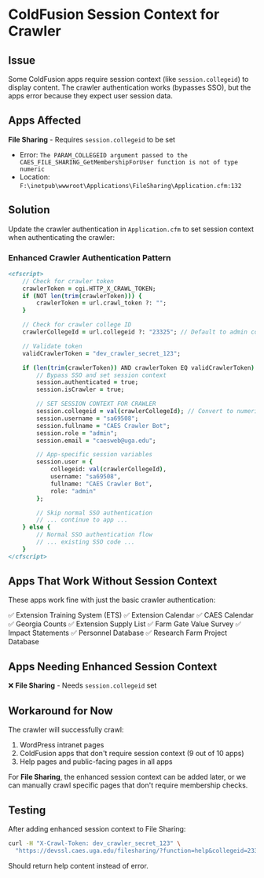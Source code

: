 # ColdFusion Session Context for Crawler

## Issue

Some ColdFusion apps require session context (like `session.collegeid`) to display content. The crawler authentication works (bypasses SSO), but the apps error because they expect user session data.

## Apps Affected

**File Sharing** - Requires `session.collegeid` to be set
- Error: `The PARAM_COLLEGEID argument passed to the CAES_FILE_SHARING_GetMembershipForUser function is not of type numeric`
- Location: `F:\inetpub\wwwroot\Applications\FileSharing\Application.cfm:132`

## Solution

Update the crawler authentication in `Application.cfm` to set session context when authenticating the crawler:

### Enhanced Crawler Authentication Pattern

```coldfusion
<cfscript>
    // Check for crawler token
    crawlerToken = cgi.HTTP_X_CRAWL_TOKEN;
    if (NOT len(trim(crawlerToken))) {
        crawlerToken = url.crawl_token ?: "";
    }

    // Check for crawler college ID
    crawlerCollegeId = url.collegeid ?: "23325"; // Default to admin college ID

    // Validate token
    validCrawlerToken = "dev_crawler_secret_123";

    if (len(trim(crawlerToken)) AND crawlerToken EQ validCrawlerToken) {
        // Bypass SSO and set session context
        session.authenticated = true;
        session.isCrawler = true;

        // SET SESSION CONTEXT FOR CRAWLER
        session.collegeid = val(crawlerCollegeId); // Convert to numeric
        session.username = "sa69508";
        session.fullname = "CAES Crawler Bot";
        session.role = "admin";
        session.email = "caesweb@uga.edu";

        // App-specific session variables
        session.user = {
            collegeid: val(crawlerCollegeId),
            username: "sa69508",
            fullname: "CAES Crawler Bot",
            role: "admin"
        };

        // Skip normal SSO authentication
        // ... continue to app ...
    } else {
        // Normal SSO authentication flow
        // ... existing SSO code ...
    }
</cfscript>
```

## Apps That Work Without Session Context

These apps work fine with just the basic crawler authentication:

✅ Extension Training System (ETS)
✅ Extension Calendar
✅ CAES Calendar
✅ Georgia Counts
✅ Extension Supply List
✅ Farm Gate Value Survey
✅ Impact Statements
✅ Personnel Database
✅ Research Farm Project Database

## Apps Needing Enhanced Session Context

❌ **File Sharing** - Needs `session.collegeid` set

## Workaround for Now

The crawler will successfully crawl:
1. WordPress intranet pages
2. ColdFusion apps that don't require session context (9 out of 10 apps)
3. Help pages and public-facing pages in all apps

For **File Sharing**, the enhanced session context can be added later, or we can manually crawl specific pages that don't require membership checks.

## Testing

After adding enhanced session context to File Sharing:

```bash
curl -H "X-Crawl-Token: dev_crawler_secret_123" \
  "https://devssl.caes.uga.edu/filesharing/?function=help&collegeid=23325&crawl_token=dev_crawler_secret_123"
```

Should return help content instead of error.